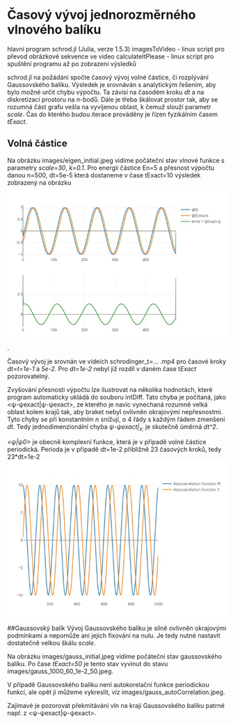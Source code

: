 # Časový vývoj jednorozměrného vlnového balíku

hlavní program schrod.jl (Julia, verze 1.5.3)
imagesToVideo - linux script pro převod obrázkové sekvence ve video
calculateItPlease - linux script pro spuštění programu až po zobrazení výsledků

schrod.jl na požádání spočte časový vývoj volné částice, či rozplývání Gaussovského balíku. Výsledek je srovnáván s analytickým řešením, aby bylo možné určit chybu výpočtu. Ta závisí na časodém kroku *dt* a na diskretizaci prostoru na *n*-bodů. Dále je třeba škálovat prostor tak, aby se rozumná část grafu vešla na vyvíjenou oblast, k čemuž slouží parametr *scale*. Čas do kterého budou iterace prováděny je řízen fyzikálním časem *tExact*.


## Volná částice
Na obrázku images/eigen_initial.jpeg vidíme počáteční stav vlnové funkce s parametry *scale=30*, *k=0.1*. Pro energii částice En=5 a přesnost výpočtu danou n=500, dt=5e-5 která dostaneme v čase tExact=10 výsledek zobrazený na obrázku ![img](https://github.com/strelda/schrodingerEvolution/blob/main/images/eigen_500_30_5e-2_10_k0.1_E5.jpeg?raw=true "eigen").

Časový vývoj je srovnán ve videích schrodinger_t=... .mp4 pro časové kroky *dt=t=1e-1* a *5e-2*. Pro *dt=1e-2* nebyl již rozdíl v daném čase t*Exact* pozorovatelný.

Zvyšování přesnosti výpočtu lze ilustrovat na několika hodnotách, které program automaticky ukládá do souboru intDiff. Tato chyba je počítaná, jako <ψ-ψexact|ψ-ψexact>, ze kterého je navíc vynechaná rozumně velká oblast kolem krajů tak, aby braket nebyl ovlivněn okrajovými nepřesnostmi.
Tyto chyby se při konstantním *n* snižují, o 4 řády s každým řádem zmenšení *dt*. Tedy jednodimenzionální chyba *ψ-ψexact|<sub>x;</sub>* je skutečně úměrná *dt^2*. 

*<ψ|ψ0>* je obecně komplexní funkce, která je v případě volné částice periodická. Perioda je v případě dt=1e-2 přibližně 23 časových kroků, tedy 23*dt=1e-2
![Alt text](images/eigen_autoCorrelation.jpeg?raw=true "Autokorelační funkce")


##Gaussovský balík
Vývoj Gaussovského balíku je silně ovlivněn okrajovými podmínkami a nepomůže ani jejich fixování na nulu. Je tedy nutné nastavit dostatečně velkou škálu *scale*. 

Na obrázku images/gauss_initial.jpeg vidíme počáteční stav gaussovského balíku. Po čase *tExact=50* je tento stav vyvinut do stavu images/gauss_1000_60_1e-2_50.jpeg.

V případě Gaussovského balíku není autokorelační funkce periodickou funkcí, ale opět ji můžeme vykreslit, viz images/gauss_autoCorrelation.jpeg.

Zajímavé je pozorovat překmitávání vln na kraji Gaussovského balíku patrné např. z <ψ-ψexact|ψ-ψexact>.
